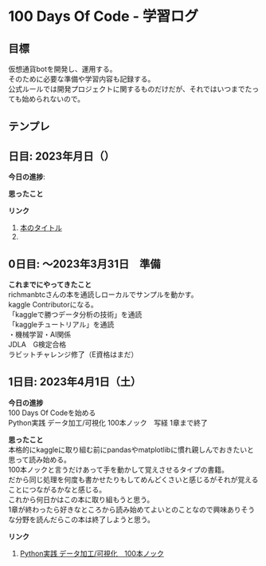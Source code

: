 # 100 Days Of Code - 学習ログ  

## 目標
仮想通貨botを開発し、運用する。  
そのために必要な準備や学習内容も記録する。  
公式ルールでは開発プロジェクトに関するものだけだが、それではいつまでたっても始められないので。

## テンプレ  
## 日目: 2023年月日（）

**今日の進捗**: 

**思ったこと** 

**リンク**
1. [本のタイトル](URL)
2. []()

## 0日目: ～2023年3月31日　準備
**これまでにやってきたこと**  
richmanbtcさんの本を通読しローカルでサンプルを動かす。  
kaggle Contributorになる。  
「kaggleで勝つデータ分析の技術」を通読  
「kaggleチュートリアル」を通読  
・機械学習・AI関係  
JDLA　G検定合格  
ラビットチャレンジ修了（E資格はまだ）  

## 1日目: 2023年4月1日（土）

**今日の進捗**   
100 Days Of Codeを始める  
Python実践 データ加工/可視化 100本ノック　写経  1章まで終了


**思ったこと**  
本格的にkaggleに取り組む前にpandasやmatplotlibに慣れ親しんでおきたいと思って読み始める。  
100本ノックと言うだけあって手を動かして覚えさせるタイプの書籍。  
だから同じ処理を何度も書かせたりもしてめんどくさいと感じるがそれが覚えることにつながるかなと感じる。  
これから何日かはこの本に取り組もうと思う。  
1章が終わったら好きなところから読み始めてよいとのことなので興味ありそうな分野を読んだらこの本は終了しようと思う。  


**リンク**
1. [Python実践 データ加工/可視化　100本ノック](https://www.amazon.co.jp/dp/product/B09B8PB4FG/)



